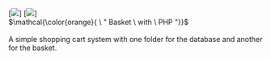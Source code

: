[![](https://img.shields.io/badge/CSS-pink?style=for-the-badge)]
[![](https://img.shields.io/badge/POO-blue?style=for-the-badge)]
<br>
$\mathcal{\color{orange}{ \ " Basket \ with \ PHP "}}$<br>
<br>
A simple shopping cart system with one folder for the database and another for the basket.
